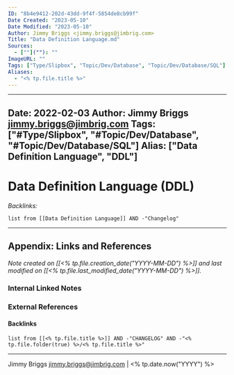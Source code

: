 ```yaml
---
ID: "8b4e9412-202d-43dd-9f4f-5854de8cb99f"
Date Created: "2023-05-10"
Date Modified: "2023-05-10"
Author: Jimmy Briggs <jimmy.briggs@jimbrig.com>
Title: "Data Definition Language.md"
Sources: 
  - [""](""): ""
ImageURL: ""
Tags: ["Type/Slipbox", "Topic/Dev/Database", "Topic/Dev/Database/SQL"]
Aliases:
  - "<% tp.file.title %>"
---
```


---
Date: 2022-02-03
Author: Jimmy Briggs <jimmy.briggs@jimbrig.com>
Tags: ["#Type/Slipbox", "#Topic/Dev/Database", "#Topic/Dev/Database/SQL"]
Alias: ["Data Definition Language", "DDL"]
---

# Data Definition Language (DDL)



*Backlinks:*

```dataview
list from [[Data Definition Language]] AND -"Changelog"
```

***

## Appendix: Links and References

*Note created on [[<% tp.file.creation_date("YYYY-MM-DD") %>]] and last modified on [[<% tp.file.last_modified_date("YYYY-MM-DD") %>]].*

### Internal Linked Notes

### External References

#### Backlinks

```dataview
list from [[<% tp.file.title %>]] AND -"CHANGELOG" AND -"<% tp.file.folder(true) %>/<% tp.file.title %>"
```


***

Jimmy Briggs <jimmy.briggs@jimbrig.com> | <% tp.date.now("YYYY") %>